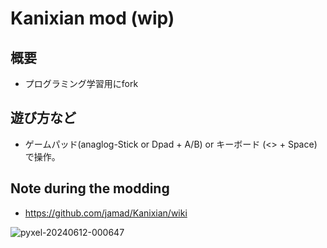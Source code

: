 # Kanixian mod (wip)

## 概要
- プログラミング学習用にfork 

## 遊び方など
- ゲームパッド(anaglog-Stick or Dpad +  A/B) or キーボード (<> + Space)で操作。

## Note during the modding
-  https://github.com/jamad/Kanixian/wiki

![pyxel-20240612-000647](https://github.com/jamad/Kanixian/assets/949913/1e7b8aab-01e6-4573-89fe-6c8ecf2a3e47)
